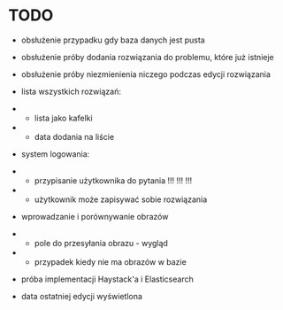 # TODO

- obsłużenie przypadku gdy baza danych jest pusta

- obsłużenie próby dodania rozwiązania do problemu, które już istnieje

- obsłużenie próby niezmienienia niczego podczas edycji rozwiązania

- lista wszystkich rozwiązań:
- - lista jako kafelki
- - data dodania na liście

- system logowania:
- - przypisanie użytkownika do pytania !!! !!! !!!
- - użytkownik może zapisywać sobie rozwiązania

- wprowadzanie i porównywanie obrazów
- - pole do przesyłania obrazu - wygląd
- - przypadek kiedy nie ma obrazów w bazie

- próba implementacji Haystack'a i Elasticsearch

- data ostatniej edycji wyświetlona
